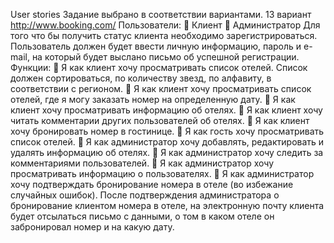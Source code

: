 User stories
Задание выбрано в соответствии вариантами.
13 вариант http://www.booking.com/
Пользователи:
	Клиент
	Администратор
Для того что бы получить статус клиента необходимо зарегистрироваться. Пользователь должен будет ввести личную информацию, пароль и e-mail, на который будет выслано письмо об успешной регистрации.
Функции:
	Я как клиент хочу просматривать список отелей. Список должен сортироваться, по количеству звезд, по алфавиту, в соответствии с регионом.
	Я как клиент хочу просматривать список отелей, где я могу заказать номер на определенную дату. 
	Я как клиент хочу просматривать информацию об отелях.
	Я как клиент хочу читать комментарии других пользователей об отелях.
	Я как клиент хочу бронировать номер в гостинице.
	Я как гость хочу просматривать список отелей.
	Я как администратор хочу добавлять, редактировать и удалять информацию об отелях.
	Я как администратор хочу следить за комментариями пользователей. 
	Я как администратор хочу просматривать информацию о пользователях.
	Я как администратор хочу подтверждать бронирование номера в отеле (во избежание случайных ошибок).
После подтверждения администратора о бронирование клиентом номера в отеле, на электронную почту клиента будет отсылаться письмо с данными, о том в каком отеле он забронировал номер и на какую дату.
